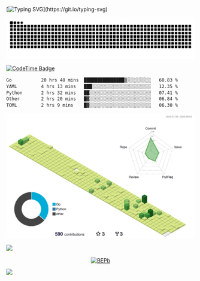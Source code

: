 [![Typing SVG](https://readme-typing-svg.demolab.com?font=JetBrains+Mono&duration=3000&center=true&vCenter=true&multiline=true&repeat=false&width=800&height=80&lines=Welcome+to+KevinMatt's+workshop;Do+not+go+gentle+into+that+good+night.)](https://git.io/typing-svg)

![snake-grid](https://raw.githubusercontent.com/kevinmatthe/kevinmatthe/output/github-contribution-grid-snake-dark.svg)

[![CodeTime Badge](https://img.shields.io/endpoint?style=flat-square&color=222&url=https%3A%2F%2Fapi.codetime.dev%2Fshield%3Fid%3D30418%26project%3D%26in=0)](https://codetime.dev)

<!--START_SECTION:waka-->

```txt
Go           20 hrs 48 mins  ███████████████▒░░░░░░░░░   60.83 %
YAML         4 hrs 13 mins   ███░░░░░░░░░░░░░░░░░░░░░░   12.35 %
Python       2 hrs 32 mins   ██░░░░░░░░░░░░░░░░░░░░░░░   07.41 %
Other        2 hrs 20 mins   █▓░░░░░░░░░░░░░░░░░░░░░░░   06.84 %
TOML         2 hrs 9 mins    █▓░░░░░░░░░░░░░░░░░░░░░░░   06.30 %
```

<!--END_SECTION:waka-->

<!--   profile-green-animate -->
![](./profile-3d-contrib/profile-green-animate.svg)

<!--  2d history skills -->
<img src="https://cr-skills-chart-widget.azurewebsites.net/api/api?username=kevinmatthe" width="auto"></img>

<p align="center"> 
<a href="https://github.com/ryo-ma/github-profile-trophy"><img src="https://github-profile-trophy.vercel.app/?username=kevinmatthe" alt="BEPb" /></a>
</p>

<img src="https://cr-ss-service.azurewebsites.net/api/ScreenShot?widget=summary&username=kevinmatthe" width="auto"></img>

